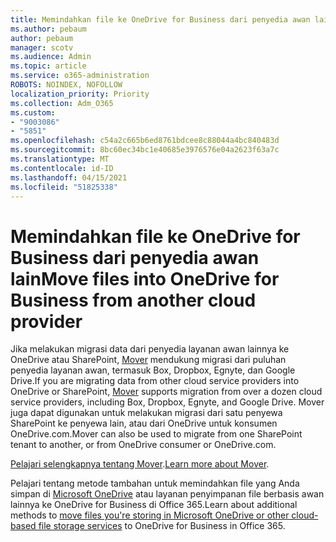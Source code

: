 ```yaml
---
title: Memindahkan file ke OneDrive for Business dari penyedia awan lain
ms.author: pebaum
author: pebaum
manager: scotv
ms.audience: Admin
ms.topic: article
ms.service: o365-administration
ROBOTS: NOINDEX, NOFOLLOW
localization_priority: Priority
ms.collection: Adm_O365
ms.custom:
- "9003086"
- "5851"
ms.openlocfilehash: c54a2c665b6ed8761bdcee8c88044a4bc840483d
ms.sourcegitcommit: 8bc60ec34bc1e40685e3976576e04a2623f63a7c
ms.translationtype: MT
ms.contentlocale: id-ID
ms.lasthandoff: 04/15/2021
ms.locfileid: "51825338"
---
```

# <a name="move-files-into-onedrive-for-business-from-another-cloud-provider"></a><span data-ttu-id="d9a4d-102">Memindahkan file ke OneDrive for Business dari penyedia awan lain</span><span class="sxs-lookup"><span data-stu-id="d9a4d-102">Move files into OneDrive for Business from another cloud provider</span></span>

<span data-ttu-id="d9a4d-103">Jika melakukan migrasi data dari penyedia layanan awan lainnya ke OneDrive atau SharePoint, [Mover](https://go.microsoft.com/fwlink/?linkid=2132453) mendukung migrasi dari puluhan penyedia layanan awan, termasuk Box, Dropbox, Egnyte, dan Google Drive.</span><span class="sxs-lookup"><span data-stu-id="d9a4d-103">If you are migrating data from other cloud service providers into OneDrive or SharePoint, [Mover](https://go.microsoft.com/fwlink/?linkid=2132453) supports migration from over a dozen cloud service providers, including Box, Dropbox, Egnyte, and Google Drive.</span></span> <span data-ttu-id="d9a4d-104">Mover juga dapat digunakan untuk melakukan migrasi dari satu penyewa SharePoint ke penyewa lain, atau dari OneDrive untuk konsumen OneDrive.com.</span><span class="sxs-lookup"><span data-stu-id="d9a4d-104">Mover can also be used to migrate from one SharePoint tenant to another, or from OneDrive consumer or OneDrive.com.</span></span>

<span data-ttu-id="d9a4d-105">[Pelajari selengkapnya tentang Mover](https://go.microsoft.com/fwlink/?linkid=2132453).</span><span class="sxs-lookup"><span data-stu-id="d9a4d-105">[Learn more about Mover](https://go.microsoft.com/fwlink/?linkid=2132453).</span></span>

<span data-ttu-id="d9a4d-106">Pelajari tentang metode tambahan untuk memindahkan file yang Anda simpan di [Microsoft OneDrive](https://support.microsoft.com/office/7fb28cad-7e25-451f-8b4b-2d1a71e5c0e9) atau layanan penyimpanan file berbasis awan lainnya ke OneDrive for Business di Office 365.</span><span class="sxs-lookup"><span data-stu-id="d9a4d-106">Learn about additional methods to [move files you're storing in Microsoft OneDrive or other cloud-based file storage services](https://support.microsoft.com/office/7fb28cad-7e25-451f-8b4b-2d1a71e5c0e9) to OneDrive for Business in Office 365.</span></span>
